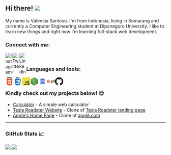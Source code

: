 ## Hi there! <img src="https://raw.githubusercontent.com/MartinHeinz/MartinHeinz/master/wave.gif" width="30px">
My name is Valencia Santoso. I'm from Indonesia, living in Semarang and currently a Computer Engineering student at Diponegoro University. I like to learn new things and right now I'm learning full-stack web development.

### Connect with me:
[<img align="left" alt="Instagram" width="22px" src="https://cdn.jsdelivr.net/npm/simple-icons@v3/icons/instagram.svg" />][instagram]
[<img align="left" alt="Twitter" width="22px" src="https://cdn.jsdelivr.net/npm/simple-icons@v3/icons/twitter.svg" />][twitter]
[<img align="left" alt="LinkedIn" width="22px" src="https://cdn.jsdelivr.net/npm/simple-icons@v3/icons/linkedin.svg" />][linkedin]

<br />

### Languages and tools:
<img align="left" alt="HTML5" width="26px" src="https://raw.githubusercontent.com/github/explore/80688e429a7d4ef2fca1e82350fe8e3517d3494d/topics/html/html.png" />
<img align="left" alt="CSS3" width="26px" src="https://raw.githubusercontent.com/github/explore/80688e429a7d4ef2fca1e82350fe8e3517d3494d/topics/css/css.png" />
<img align="left" alt="JavaScript" width="26px" src="https://raw.githubusercontent.com/github/explore/80688e429a7d4ef2fca1e82350fe8e3517d3494d/topics/javascript/javascript.png" />
<img align="left" alt="Node.js" width="26px" src="https://raw.githubusercontent.com/github/explore/80688e429a7d4ef2fca1e82350fe8e3517d3494d/topics/nodejs/nodejs.png" />
<img align="left" alt="SQL" width="26px" src="https://raw.githubusercontent.com/github/explore/80688e429a7d4ef2fca1e82350fe8e3517d3494d/topics/sql/sql.png" />
<img align="left" alt="Git" width="26px" src="https://raw.githubusercontent.com/github/explore/80688e429a7d4ef2fca1e82350fe8e3517d3494d/topics/git/git.png" />
<img align="left" alt="GitHub" width="26px" src="https://raw.githubusercontent.com/github/explore/78df643247d429f6cc873026c0622819ad797942/topics/github/github.png" />

<br />

### Kindly check out my projects below! 😊
- [Calculator](https://djievalencias.github.io/Calculator/) - A simple web calculator
- [Tesla Roadster Website](https://djievalencias.github.io/TeslaRoadster-Clone/) - Clone of [Tesla Roadster landing page](https://www.tesla.com/roadster)
- [Apple's Home Page](https://djievalencias.github.io/AppleHomePage-Clone/) - Clone of [apple.com](https://www.apple.com/)
---
### GitHub Stats 📈
<a href="https://github.com/djievalencias/djievalencias">
  <img align="center" src="https://github-readme-stats.vercel.app/api?username=djievalencias&show_icons=true&count_private=true&theme=solarized-light" />
</a>
<a href="https://github.com/djievalencias/djievalencias">
  <img align="center" src="https://github-readme-stats.vercel.app/api/top-langs/?username=djievalencias&langs_count=8&layout=compact&theme=solarized-light" />
</a>
                                                                                                                                              
<!-- Links to social media accounts -->
[twitter]: https://twitter.com/djievalencias
[instagram]: https://www.instagram.com/valenciasantoso03/
[linkedin]: https://www.linkedin.com/in/djievalencias/

